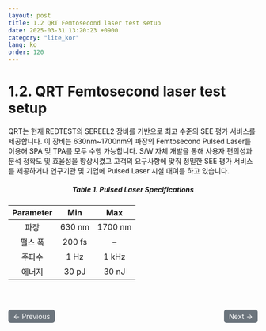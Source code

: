 ```yaml
---
layout: post
title: 1.2 QRT Femtosecond laser test setup
date: 2025-03-31 13:20:23 +0900
category: "lite_kor"
lang: ko
order: 120
---
```


# 1.2.	QRT Femtosecond laser test setup

QRT는 현재 REDTEST의 SEREEL2 장비를 기반으로 최고 수준의 SEE 평가 서비스를 제공합니다.
이 장비는 630nm~1700nm의 파장의 Femtosecond Pulsed Laser를 이용해 SPA 및 TPA를 모두 수행 가능합니다. S/W 자체 개발을 통해 사용자 편의성과 분석 정확도 및 효율성을 향상시켰고 고객의 요구사항에 맞춰 정밀한 SEE 평가 서비스를 제공하거나 연구기관 및 기업에 Pulsed Laser 시설 대여를 하고 있습니다. 


<!-- 이미지 설명 -->
<div align="center"> 
<h5>Table 1. Pulsed Laser Specifications</h5>
</div>

<div align="center">

| Parameter |   Min   |   Max   |
|:---------:|:-------:|:-------:|
| 파장      | 630 nm  | 1700 nm |
| 펄스 폭    | 200 fs  |    –    |
| 주파수    |  1 Hz   |  1 kHz  |
| 에너지    | 30 pJ   | 30 nJ   |

</div>


<!-- 이전/다음 페이지 버튼 -->
<br/>
<br/>
<div style="display: flex; justify-content: space-between; align-items: center; margin-top: 10;">
  <!-- 이전 페이지 버튼 -->
  <a href="/manuals/manuals_lite_kor/Chapter 1-1/" class="btn btn-primary" style="display: inline-block; padding: 5px 10px; background-color: #6c757d; color: white; text-decoration: none; border-radius: 5px;">
    ← Previous
  </a>

  <!-- 다음 페이지 버튼 -->
  <a href="/manuals/manuals_lite_kor/Chapter 1-3/" class="btn btn-primary" style="display: inline-block; padding: 5px 10px; background-color: #6c757d; color: white; text-decoration: none; border-radius: 5px;">
    Next →
  </a>
</div>
